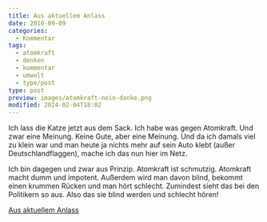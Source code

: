 ```yaml
---
title: Aus aktuellem Anlass
date: 2010-09-09
categories:
  - Kommentar
tags:
  - atomkraft
  - denken
  - kommentar
  - umwelt
  - type/post
type: post
preview: images/atomkraft-nein-danke.png
modified: 2024-02-04T18:02
---
```


Ich lass die Katze jetzt aus dem Sack. Ich habe was gegen Atomkraft. Und zwar eine Meinung. Keine Gute, aber eine Meinung. Und da ich damals viel zu klein war und man heute ja nichts mehr auf sein Auto klebt (außer Deutschlandflaggen), mache ich das nun hier im Netz.

Ich bin dagegen und zwar aus Prinzip. Atomkraft ist schmutzig. Atomkraft macht dumm und impotent. Außerdem wird man davon blind, bekommt einen krummen Rücken und man hört schlecht. Zumindest sieht das bei den Politikern so aus. Also das sie blind werden und schlecht hören!

[Aus aktuellem Anlass](http://ntropie.soup.io/post/75598224/Aus-aktuellem-Anlass)
